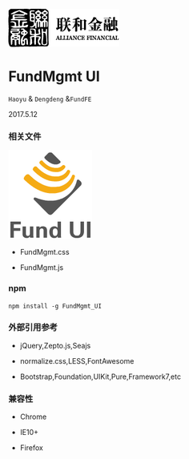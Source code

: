 ![N|Solid](/img/safs_logo.png)
# FundMgmt UI

`Haoyu` & `Dengdeng` &`FundFE`

2017.5.12
 
### 相关文件

![N|Solid](/img/fundui_logo.png)

- FundMgmt.css

- FundMgmt.js

### npm

``` npm
npm install -g FundMgmt_UI 
```

### 外部引用参考

- jQuery,Zepto.js,Seajs 

- normalize.css,LESS,FontAwesome

- Bootstrap,Foundation,UIKit,Pure,Framework7,etc

### 兼容性

- Chrome

- IE10+

- Firefox
